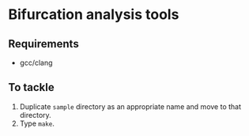 # Bifurcation analysis tools

## Requirements
- gcc/clang

## To tackle

1. Duplicate `sample` directory as an appropriate name and move to that
directory. 
2. Type `make`.


